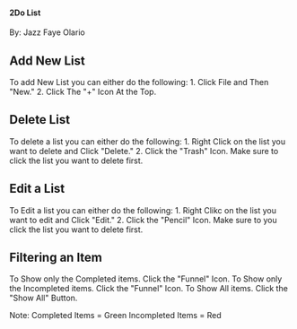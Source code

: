 #### 2Do List
By: Jazz Faye Olario

## Add New List
  To add New List you can either do the following:
     1. Click File and Then "New."
     2. Click The "+" Icon At the Top.
 
## Delete List
  To delete a list you can either do the following:
     1. Right Click on the list you want to delete and Click "Delete."
     2. Click the "Trash" Icon. Make sure to click the list you want to delete first.

## Edit a List
  To Edit a list you can either do the following:
     1. Right Clikc on the list you want to edit and Click "Edit."
     2. Click the "Pencil" Icon. Make sure to you click the list you want to delete first.
     
## Filtering an Item
  To Show only the Completed items. Click the "Funnel" Icon. 
  To Show only the Incompleted items. Click the "Funnel" Icon.
  To Show All items. Click the "Show All" Button.
  
  Note: Completed Items = Green
        Incompleted Items = Red
